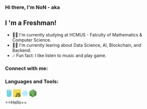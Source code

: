 ### Hi there, I'm NoN - aka 

## I 'm a Freshman!
- 🐱‍💻 I'm currently studying at HCMUS - Falculty of Mathematics & Computer Science.
- 🧑‍💻 I'm currently learing about Data Science, AI, Blockchain, and Backend.
- 🎶 Fun fact: I like listen to music and play game. 

### Connect with me:

### Languages and Tools:

<img align="left" alt="Golang" width="26px" src="https://github.com/NoNUser2412/NoNUser2412/blob/main/Golang.png "/>
<img align="left" alt="JavaScript" width="26px" src="https://raw.githubusercontent.com/github/explore/80688e429a7d4ef2fca1e82350fe8e3517d3494d/topics/javascript/javascript.png" />
<img align="left" alt="React" width="26px" src="https://raw.githubusercontent.com/github/explore/80688e429a7d4ef2fca1e82350fe8e3517d3494d/topics/react/react.png" />
<img align="left" alt="Node.js" width="26px" src="https://raw.githubusercontent.com/github/explore/80688e429a7d4ef2fca1e82350fe8e3517d3494d/topics/nodejs/nodejs.png" />

<br />
<br />
==Hello==

